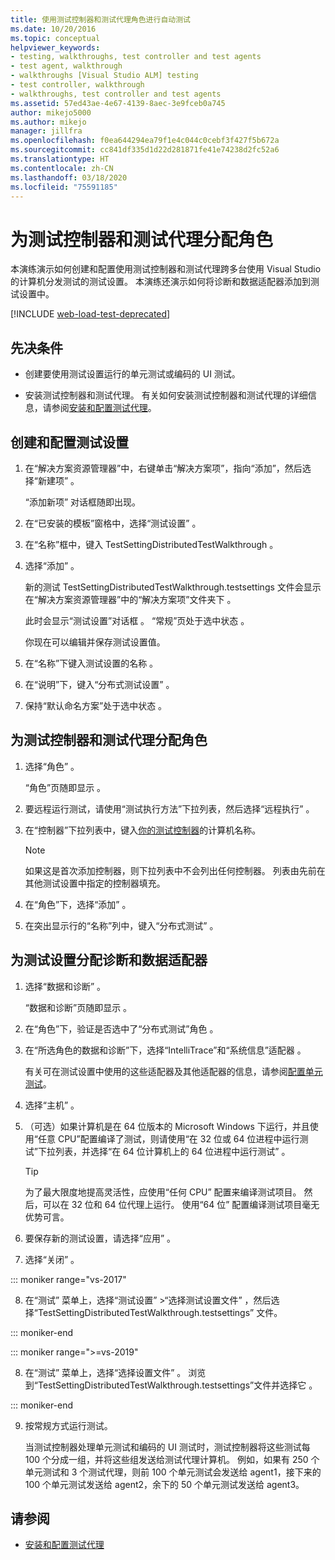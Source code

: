 ```yaml
---
title: 使用测试控制器和测试代理角色进行自动测试
ms.date: 10/20/2016
ms.topic: conceptual
helpviewer_keywords:
- testing, walkthroughs, test controller and test agents
- test agent, walkthrough
- walkthroughs [Visual Studio ALM] testing
- test controller, walkthrough
- walkthroughs, test controller and test agents
ms.assetid: 57ed43ae-4e67-4139-8aec-3e9fceb0a745
author: mikejo5000
ms.author: mikejo
manager: jillfra
ms.openlocfilehash: f0ea644294ea79f1e4c044c0cebf3f427f5b672a
ms.sourcegitcommit: cc841df335d1d22d281871fe41e74238d2fc52a6
ms.translationtype: HT
ms.contentlocale: zh-CN
ms.lasthandoff: 03/18/2020
ms.locfileid: "75591185"
---
```

# <a name="assign-roles-to-a-test-controller-and-test-agent"></a>为测试控制器和测试代理分配角色

本演练演示如何创建和配置使用测试控制器和测试代理跨多台使用 Visual Studio 的计算机分发测试的测试设置。 本演练还演示如何将诊断和数据适配器添加到测试设置中。

[!INCLUDE [web-load-test-deprecated](includes/web-load-test-deprecated.md)]

## <a name="prerequisites"></a>先决条件

- 创建要使用测试设置运行的单元测试或编码的 UI 测试。

- 安装测试控制器和测试代理。 有关如何安装测试控制器和测试代理的详细信息，请参阅[安装和配置测试代理](../test/lab-management/install-configure-test-agents.md)。

## <a name="to-create-and-configure-a-test-setting"></a>创建和配置测试设置

1. 在“解决方案资源管理器”中，右键单击“解决方案项”，指向“添加”，然后选择“新建项”     。

     “添加新项”  对话框随即出现。

2. 在“已安装的模板”窗格中，选择“测试设置”   。

3. 在“名称”框中，键入 TestSettingDistributedTestWalkthrough   。

4. 选择“添加”  。

     新的测试 TestSettingDistributedTestWalkthrough.testsettings 文件会显示在“解决方案资源管理器”中的“解决方案项”文件夹下    。

     此时会显示“测试设置”对话框  。 “常规”页处于选中状态  。

     你现在可以编辑并保存测试设置值。

5. 在“名称”下键入测试设置的名称  。

6. 在“说明”下，键入“分布式测试设置”   。

7. 保持“默认命名方案”处于选中状态  。

## <a name="to-assign-roles-to-a-test-controller-and-test-agents"></a>为测试控制器和测试代理分配角色

1. 选择“角色”  。

     “角色”页随即显示  。

2. 要远程运行测试，请使用“测试执行方法”下拉列表，然后选择“远程执行”   。

3. 在“控制器”下拉列表中，键入[你的测试控制器](../test/lab-management/install-configure-test-agents.md)的计算机名称。

    > [!NOTE]
    > 如果这是首次添加控制器，则下拉列表中不会列出任何控制器。 列表由先前在其他测试设置中指定的控制器填充。

4. 在“角色”下，选择“添加”   。

5. 在突出显示行的“名称”列中，键入“分布式测试”   。

## <a name="to-assign-a-diagnostic-and-data-adapter-to-your-test-setting"></a>为测试设置分配诊断和数据适配器

1. 选择“数据和诊断”  。

     “数据和诊断”页随即显示  。

2. 在“角色”下，验证是否选中了“分布式测试”角色   。

3. 在“所选角色的数据和诊断”下，选择“IntelliTrace”和“系统信息”适配器    。

     有关可在测试设置中使用的这些适配器及其他适配器的信息，请参阅[配置单元测试](../test/configure-unit-tests-by-using-a-dot-runsettings-file.md)。

4. 选择“主机”  。

5. （可选）如果计算机是在 64 位版本的 Microsoft Windows 下运行，并且使用“任意 CPU”配置编译了测试，则请使用“在 32 位或 64 位进程中运行测试”下拉列表，并选择“在 64 位计算机上的 64 位进程中运行测试”    。

    > [!TIP]
    > 为了最大限度地提高灵活性，应使用“任何 CPU”  配置来编译测试项目。 然后，可以在 32 位和 64 位代理上运行。 使用“64 位”  配置编译测试项目毫无优势可言。

6. 要保存新的测试设置，请选择“应用”  。

7. 选择“关闭”  。

::: moniker range="vs-2017"

8. 在“测试”  菜单上，选择“测试设置”  >“选择测试设置文件”  ，然后选择“TestSettingDistributedTestWalkthrough.testsettings”  文件。

::: moniker-end

::: moniker range=">=vs-2019"

8. 在“测试”  菜单上，选择“选择设置文件”  。 浏览到“TestSettingDistributedTestWalkthrough.testsettings”文件并选择它  。

::: moniker-end

9. 按常规方式运行测试。

     当测试控制器处理单元测试和编码的 UI 测试时，测试控制器将这些测试每 100 个分成一组，并将这些组发送给测试代理计算机。 例如，如果有 250 个单元测试和 3 个测试代理，则前 100 个单元测试会发送给 agent1，接下来的 100 个单元测试发送给 agent2，余下的 50 个单元测试发送给 agent3。

## <a name="see-also"></a>请参阅

- [安装和配置测试代理](../test/lab-management/install-configure-test-agents.md)

